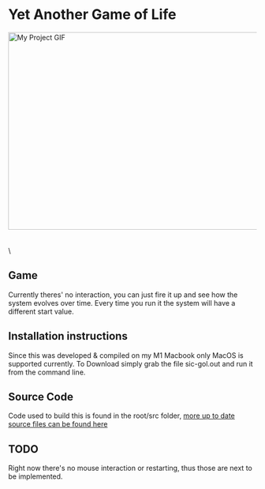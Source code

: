 # Yet Another Game of Life

<img src="./game-of-life-gif.gif"
alt="My Project GIF" width="600" height="400" />
\
\
\
\

## Game

Currently theres' no interaction, you can just fire it up and see how the system
evolves over time. Every time you run it the system will have a different start
value.

## Installation instructions

Since this was developed & compiled on my M1 Macbook only MacOS is supported
currently. To Download simply grab the file sic-gol.out and run it from the
command line.

## Source Code

Code used to build this is found in the root/src folder, <a href ="https://github.com/ShameekConyers/siclib/tree/main/src/sicdev/game-of-life">
more up to date source files can be found here </a>

## TODO

Right now there's no mouse interaction or restarting, thus those are next to be
implemented.
